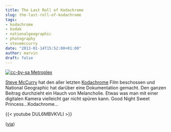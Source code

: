 ```yaml
---
title: The Last Roll of Kodachrome
slug: the-last-roll-of-kodachrome
tags:
- kodachrome
- kodak
- nationalgeographic
- photography
- stevemccurry
date: "2013-01-14T15:52:00+01:00"
author: marvin
draft: false
---
```

[![cc-by-sa Metroplex](/images/1024px-KRPKR.jpg)](https://de.wikipedia.org/w/index.php?title=Datei:KRPKR.jpg&filetimestamp=20090613163228)

[Steve McCurry](https://en.wikipedia.org/wiki/Steve_McCurry) hat den
aller letzten [Kodachrome](https://en.wikipedia.org/wiki/Kodachrome)
Film beschossen und National Geographic hat darüber eine Dokumentation
gemacht. Den ganzen Beitrag durchzieht ein Hauch von Melancholie. Etwas
was man mit einer digitalen Kamera vielleicht gar nicht spüren kann.
Good Night Sweet Princess...Kodachrome...

{{< youtube DUL6MBVKVLI >}}

([via](http://www.lomography.com/magazine/news/2013/01/14/national-geographic-the-last-roll-of-kodachrome))